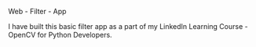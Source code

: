 Web - Filter - App 

I have built this basic filter app as a part of my LinkedIn Learning Course - OpenCV for Python Developers.
